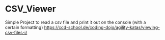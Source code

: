 # CSV_Viewer
Simple Project to read a csv file and print it out on the console (with a certain formatting)
https://ccd-school.de/coding-dojo/agility-katas/viewing-csv-files-i/
